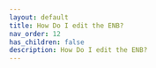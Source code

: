 ```yaml
---
layout: default
title: How Do I edit the ENB?
nav_order: 12
has_children: false
description: How Do I edit the ENB?
---
```

